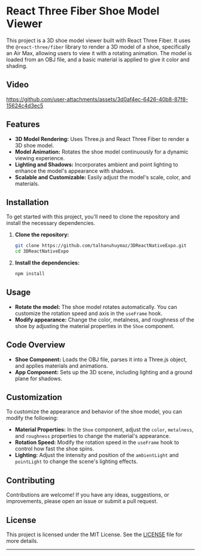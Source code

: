 # React Three Fiber Shoe Model Viewer

This project is a 3D shoe model viewer built with React Three Fiber. It uses the `@react-three/fiber` library to render a 3D model of a shoe, specifically an Air Max, allowing users to view it with a rotating animation. The model is loaded from an OBJ file, and a basic material is applied to give it color and shading.
## Video



https://github.com/user-attachments/assets/3d0af4ec-6426-40b8-87f8-15624c4d3ec5


## Features

- **3D Model Rendering:** Uses Three.js and React Three Fiber to render a 3D shoe model.
- **Model Animation:** Rotates the shoe model continuously for a dynamic viewing experience.
- **Lighting and Shadows:** Incorporates ambient and point lighting to enhance the model's appearance with shadows.
- **Scalable and Customizable:** Easily adjust the model's scale, color, and materials.

## Installation

To get started with this project, you'll need to clone the repository and install the necessary dependencies.

1. **Clone the repository:**

   ```bash
   git clone https://github.com/talhanuhuymaz/3DReactNativeExpo.git
   cd 3DReactNativeExpo
   ```

2. **Install the dependencies:**

   ```bash
   npm install
   ```
## Usage

- **Rotate the model:** The shoe model rotates automatically. You can customize the rotation speed and axis in the `useFrame` hook.
- **Modify appearance:** Change the color, metalness, and roughness of the shoe by adjusting the material properties in the `Shoe` component.

## Code Overview

- **Shoe Component:** Loads the OBJ file, parses it into a Three.js object, and applies materials and animations.
- **App Component:** Sets up the 3D scene, including lighting and a ground plane for shadows.

## Customization

To customize the appearance and behavior of the shoe model, you can modify the following:

- **Material Properties:** In the `Shoe` component, adjust the `color`, `metalness`, and `roughness` properties to change the material's appearance.
- **Rotation Speed:** Modify the rotation speed in the `useFrame` hook to control how fast the shoe spins.
- **Lighting:** Adjust the intensity and position of the `ambientLight` and `pointLight` to change the scene's lighting effects.

## Contributing

Contributions are welcome! If you have any ideas, suggestions, or improvements, please open an issue or submit a pull request.

## License

This project is licensed under the MIT License. See the [LICENSE](LICENSE) file for more details.

---
